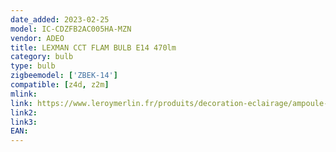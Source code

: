 ```yaml
---
date_added: 2023-02-25
model: IC-CDZFB2AC005HA-MZN
vendor: ADEO
title: LEXMAN CCT FLAM BULB E14 470lm
category: bulb
type: bulb
zigbeemodel: ['ZBEK-14']
compatible: [z4d, z2m]
mlink: 
link: https://www.leroymerlin.fr/produits/decoration-eclairage/ampoule-et-led/ampoule-led/ampoule-e14/ampoule-led-connectee-flamme-e14-470lm-40w-variation-de-blancs-enki-lexman-84372285.html
link2: 
link3: 
EAN: 
---
```


